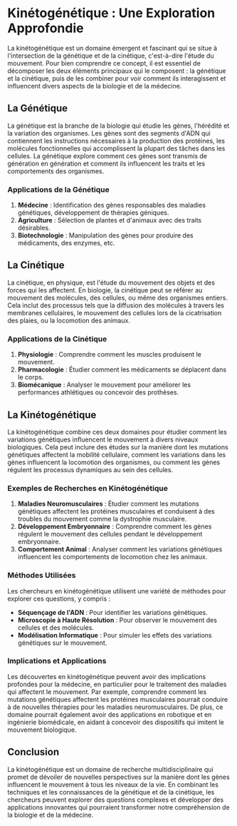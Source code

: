 # Kinétogénétique : Une Exploration Approfondie

La kinétogénétique est un domaine émergent et fascinant qui se situe à l'intersection de la génétique et de la cinétique, c'est-à-dire l'étude du mouvement. Pour bien comprendre ce concept, il est essentiel de décomposer les deux éléments principaux qui le composent : la génétique et la cinétique, puis de les combiner pour voir comment ils interagissent et influencent divers aspects de la biologie et de la médecine.

## La Génétique

La génétique est la branche de la biologie qui étudie les gènes, l'hérédité et la variation des organismes. Les gènes sont des segments d'ADN qui contiennent les instructions nécessaires à la production des protéines, les molécules fonctionnelles qui accomplissent la plupart des tâches dans les cellules. La génétique explore comment ces gènes sont transmis de génération en génération et comment ils influencent les traits et les comportements des organismes.

### Applications de la Génétique

1. **Médecine** : Identification des gènes responsables des maladies génétiques, développement de thérapies géniques.
2. **Agriculture** : Sélection de plantes et d'animaux avec des traits désirables.
3. **Biotechnologie** : Manipulation des gènes pour produire des médicaments, des enzymes, etc.

## La Cinétique

La cinétique, en physique, est l'étude du mouvement des objets et des forces qui les affectent. En biologie, la cinétique peut se référer au mouvement des molécules, des cellules, ou même des organismes entiers. Cela inclut des processus tels que la diffusion des molécules à travers les membranes cellulaires, le mouvement des cellules lors de la cicatrisation des plaies, ou la locomotion des animaux.

### Applications de la Cinétique

1. **Physiologie** : Comprendre comment les muscles produisent le mouvement.
2. **Pharmacologie** : Étudier comment les médicaments se déplacent dans le corps.
3. **Biomécanique** : Analyser le mouvement pour améliorer les performances athlétiques ou concevoir des prothèses.

## La Kinétogénétique

La kinétogénétique combine ces deux domaines pour étudier comment les variations génétiques influencent le mouvement à divers niveaux biologiques. Cela peut inclure des études sur la manière dont les mutations génétiques affectent la mobilité cellulaire, comment les variations dans les gènes influencent la locomotion des organismes, ou comment les gènes régulent les processus dynamiques au sein des cellules.

### Exemples de Recherches en Kinétogénétique

1. **Maladies Neuromusculaires** : Étudier comment les mutations génétiques affectent les protéines musculaires et conduisent à des troubles du mouvement comme la dystrophie musculaire.
2. **Développement Embryonnaire** : Comprendre comment les gènes régulent le mouvement des cellules pendant le développement embryonnaire.
3. **Comportement Animal** : Analyser comment les variations génétiques influencent les comportements de locomotion chez les animaux.

### Méthodes Utilisées

Les chercheurs en kinétogénétique utilisent une variété de méthodes pour explorer ces questions, y compris :

- **Séquençage de l'ADN** : Pour identifier les variations génétiques.
- **Microscopie à Haute Résolution** : Pour observer le mouvement des cellules et des molécules.
- **Modélisation Informatique** : Pour simuler les effets des variations génétiques sur le mouvement.

### Implications et Applications

Les découvertes en kinétogénétique peuvent avoir des implications profondes pour la médecine, en particulier pour le traitement des maladies qui affectent le mouvement. Par exemple, comprendre comment les mutations génétiques affectent les protéines musculaires pourrait conduire à de nouvelles thérapies pour les maladies neuromusculaires. De plus, ce domaine pourrait également avoir des applications en robotique et en ingénierie biomédicale, en aidant à concevoir des dispositifs qui imitent le mouvement biologique.

## Conclusion

La kinétogénétique est un domaine de recherche multidisciplinaire qui promet de dévoiler de nouvelles perspectives sur la manière dont les gènes influencent le mouvement à tous les niveaux de la vie. En combinant les techniques et les connaissances de la génétique et de la cinétique, les chercheurs peuvent explorer des questions complexes et développer des applications innovantes qui pourraient transformer notre compréhension de la biologie et de la médecine.